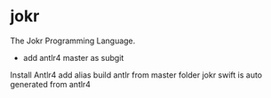 # jokr
The Jokr Programming Language.

- add antlr4 master as subgit

Install Antlr4
add alias
build antlr from master folder
jokr swift is auto generated from antlr4
